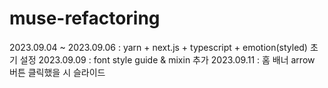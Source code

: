 # muse-refactoring

2023.09.04 ~ 2023.09.06 : yarn + next.js + typescript + emotion(styled) 초기 설정
2023.09.09 : font style guide & mixin 추가
2023.09.11 : 홈 배너 arrow 버튼 클릭했을 시 슬라이드
